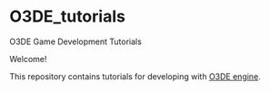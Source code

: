 # O3DE_tutorials
O3DE Game Development Tutorials

Welcome!

This repository contains tutorials for developing with [O3DE engine](http://o3de.org).
